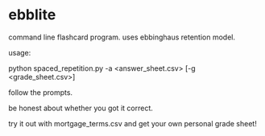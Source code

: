 ebblite
=======

command line flashcard program. uses ebbinghaus retention model.

usage:

python spaced_repetition.py -a <answer_sheet.csv> [-g <grade_sheet.csv>]

follow the prompts. 

be honest about whether you got it correct.

try it out with mortgage_terms.csv and get your own personal grade sheet!
